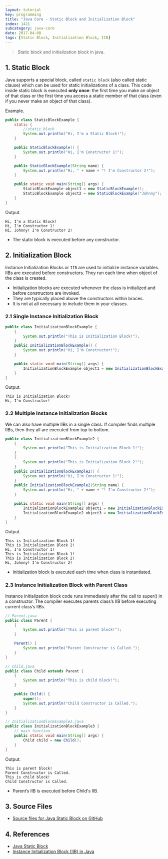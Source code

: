 ```yaml
---
layout: tutorial
key: programming
title: "Java Core - Static Block and Initialization Block"
index: 1421
subcategory: java-core
date: 2017-04-08
tags: [Static Block, Initialization Block, IIB]
---
```


> Static block and initialization block in java.

## 1. Static Block
Java supports a special block, called `static block` (also called static clause) which can be used for static initializations of a class. This code inside static block is executed **only once**: the first time you make an object of that class or the first time you access a static member of that class (even if you never make an object of that class).

Example.
```java
public class StaticBlockExample {
    static {
        //static block
        System.out.println("Hi, I'm a Static Block!");
    }

    public StaticBlockExample() {
        System.out.println("Hi, I'm Constructor 1!");
    }

    public StaticBlockExample(String name) {
        System.out.println("Hi, " + name + "! I'm Constructor 2!");
    }

    public static void main(String[] args) {
        StaticBlockExample object1 = new StaticBlockExample();
        StaticBlockExample object2 = new StaticBlockExample("Johnny");
    }
}
```
Output.
```raw
Hi, I'm a Static Block!
Hi, I'm Constructor 1!
Hi, Johnny! I'm Constructor 2!
```
* The static block is executed before any constructor.

## 2. Initialization Block
Instance Initialization Blocks or `IIB` are used to initialize instance variables. IIBs are executed before constructors. They run each time when object of the class is created.
- Initialization blocks are executed whenever the class is initialized and before constructors are invoked.
- They are typically placed above the constructors within braces.
- It is not at all necessary to include them in your classes.

### 2.1 Single Instance Initialization Block
```java
public class InitializationBlockExample {
    {
        System.out.println("This is Initialization Block!");
    }
    public InitializationBlockExample() {
        System.out.println("Hi, I'm Constructor!");
    }

    public static void main(String[] args) {
        InitializationBlockExample object1 = new InitializationBlockExample();
    }
}
```
Output.
```raw
This is Initialization Block!
Hi, I'm Constructor!
```

### 2.2 Multiple Instance Initialization Blocks
We can also have multiple IIBs in a single class. If compiler finds multiple IIBs, then they all are executed from top to bottom.
```java
public class InitializationBlockExample2 {
    {
        System.out.println("This is Initialization Block 1!");
    }
    {
        System.out.println("This is Initialization Block 2!");
    }
    public InitializationBlockExample2() {
        System.out.println("Hi, I'm Constructor 1!");
    }
    public InitializationBlockExample2(String name) {
        System.out.println("Hi, " + name + "! I'm Constructor 2!");
    }

    public static void main(String[] args) {
        InitializationBlockExample2 object1 = new InitializationBlockExample2();
        InitializationBlockExample2 object3 = new InitializationBlockExample2("Johnny");
    }
}
```
Output.
```raw
This is Initialization Block 1!
This is Initialization Block 2!
Hi, I'm Constructor 1!
This is Initialization Block 1!
This is Initialization Block 2!
Hi, Johnny! I'm Constructor 2!
```
* Initialization block is executed each time when class is instantiated.

### 2.3 Instance Initialization Block with Parent Class
Instance initialization block code runs immediately after the call to super() in a constructor. The compiler executes parents class’s IIB before executing current class’s IIBs.

```java
// Parent.java
public class Parent {
    {
        System.out.println("This is parent block!");
    }

    Parent() {
        System.out.println("Parent Constructor is Called.");
    }
}

// Child.java
public class Child extends Parent {
    {
        System.out.println("This is child block!");
    }

    public Child() {
        super();
        System.out.println("Child Constructor is Called.");
    }
}

// InitializationBlockExample3.java
public class InitializationBlockExample3 {
    // main function
    public static void main(String[] args) {
        Child child = new Child();
    }
}
```
Output.
```raw
This is parent block!
Parent Constructor is Called.
This is child block!
Child Constructor is Called.
```
* Parent’s IIB is executed before Child's IIB.

## 3. Source Files
* [Source files for Java Static Block on GitHub](https://github.com/jojozhuang/java-programming/tree/master/java-core-staticblock)

## 4. References
* [Java Static Block](https://www.geeksforgeeks.org/g-fact-79/)
* [Instance Initialization Block (IIB) in Java](https://www.geeksforgeeks.org/instance-initialization-block-iib-java/)
